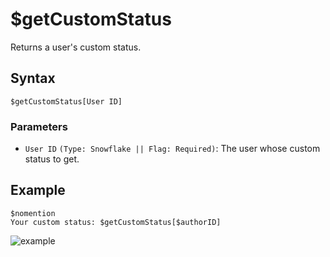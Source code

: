# $getCustomStatus
Returns a user's custom status.

## Syntax
```
$getCustomStatus[User ID]
```

### Parameters
- `User ID` `(Type: Snowflake || Flag: Required)`: The user whose custom status to get.

## Example
```
$nomention
Your custom status: $getCustomStatus[$authorID]
```
![example](https://user-images.githubusercontent.com/94063167/199255690-0c1a250f-7004-4605-8a0a-858a664f9a9d.png)